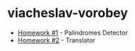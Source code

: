 viacheslav-vorobey
=============

* [Homework #1](https://github.com/bionic-university/viacheslav-vorobey/tree/master/lesson-2/hw) - Palindromes Detector
* [Homework #2](https://github.com/bionic-university/viacheslav-vorobey/tree/master/lesson-3/hw) - Translator
